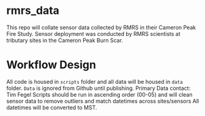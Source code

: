 # rmrs_data
This repo will collate sensor data collected by RMRS in their Cameron Peak Fire Study. 
Sensor deployment was conducted by RMRS scientists at tributary sites in the Cameron Peak Burn Scar. 

# Workflow Design

All code is housed in `scripts` folder and all data will be housed in `data` folder. 
`Data` is ignored from Github until publishing. Primary Data contact: Tim Fegel
Scripts should be run in ascending order (00-05) and will clean sensor data to remove outliers and match datetimes across sites/sensors
All datetimes will be converted to MST. 

